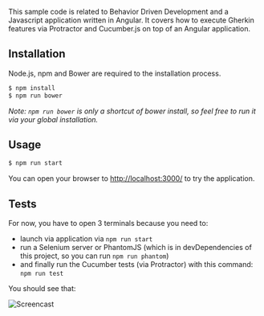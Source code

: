 This sample code is related to Behavior Driven Development and a Javascript 
application written in Angular. It covers how to execute Gherkin features via 
Protractor and Cucumber.js on top of an Angular application.

## Installation

Node.js, npm and Bower are required to the installation process.

```bash
$ npm install
$ npm run bower
```

_Note: `npm run bower` is only a shortcut of bower install, so feel free to 
run it via your global installation._

## Usage

```bash
$ npm run start
```

You can open your browser to <http://localhost:3000/> to try the application.

## Tests

For now, you have to open 3 terminals because you need to:

* launch via application via `npm run start`
* run a Selenium server or PhantomJS (which is in devDependencies of this 
  project, so you can run `npm run phantom`)
* and finally run the Cucumber tests (via Protractor) with this command:
  `npm run test`

You should see that:

![Screencast](http://jeremybarthe.com/slides/2015-knplabs-bdd-javascript/images/cucumber-screencast.gif)
